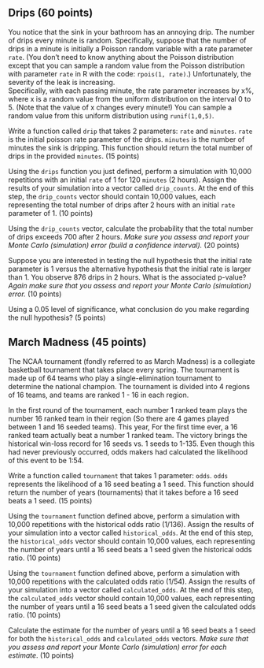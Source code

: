 
## Drips (60 points)

You notice that the sink in your bathroom has an annoying drip. The
number of drips every minute is random. Specifically, suppose that the
number of drips in a minute is initially a Poisson random variable with
a rate parameter `rate`. (You don’t need to know anything about the
Poisson distribution except that you can sample a random value from the
Poisson distribution with parameter `rate` in R with the code: `rpois(1,
rate)`.) Unfortunately, the severity of the leak is increasing.  
Specifically, with each passing minute, the rate parameter increases by
x%, where x is a random value from the uniform distribution on the
interval 0 to 5. (Note that the value of x changes every minute\!) You
can sample a random value from this uniform distribution using
`runif(1,0,5)`.

Write a function called `drip` that takes 2 parameters: `rate` and
`minutes`. `rate` is the initial poisson rate parameter of the drips.
`minutes` is the number of minutes the sink is dripping. This function
should return the total number of drips in the provided `minutes`. (15
points)

Using the `drips` function you just defined, perform a simulation with
10,000 repetitions with an initial `rate` of 1 for 120 `minutes` (2
hours). Assign the results of your simulation into a vector called
`drip_counts`. At the end of this step, the `drip_counts` vector should
contain 10,000 values, each representing the total number of drips after
2 hours with an initial `rate` parameter of 1. (10 points)

Using the `drip_counts` vector, calculate the probability that the total
number of drips exceeds 700 after 2 hours. *Make sure you assess and
report your Monte Carlo (simulation) error (build a confidence
interval).* (20 points)

Suppose you are interested in testing the null hypothesis that the
initial rate parameter is 1 versus the alternative hypothesis that the
initial rate is larger than 1. You observe 876 drips in 2 hours. What is
the associated p-value? *Again make sure that you assess and report your
Monte Carlo (simulation) error.* (10 points)

Using a 0.05 level of significance, what conclusion do you make
regarding the null hypothesis? (5 points)

## March Madness (45 points)

The NCAA tournament (fondly referred to as March Madness) is a
collegiate basketball tournament that takes place every spring. The
tournament is made up of 64 teams who play a single-elimination
tournament to determine the national champion. The tournament is divided
into 4 regions of 16 teams, and teams are ranked 1 - 16 in each region.

In the first round of the tournament, each number 1 ranked team plays
the number 16 ranked team in their region (So there are 4 games played
between 1 and 16 seeded teams). This year, For the first time ever, a 16
ranked team actually beat a number 1 ranked team. The victory brings the
historical win-loss record for 16 seeds vs. 1 seeds to 1-135. Even
though this had never previously occurred, odds makers had calculated
the likelihood of this event to be 1:54.

Write a function called `tournament` that takes 1 parameter: `odds`.
`odds` represents the likelihood of a 16 seed beating a 1 seed. This
function should return the number of years (tournaments) that it takes
before a 16 seed beats a 1 seed. (15 points)

Using the `tournament` function defined above, perform a simulation with
10,000 repetitions with the historical odds ratio (1/136). Assign the
results of your simulation into a vector called `historical_odds`. At
the end of this step, the `historical_odds` vector should contain 10,000
values, each representing the number of years until a 16 seed beats a 1
seed given the historical odds ratio. (10 points)

Using the `tournament` function defined above, perform a simulation with
10,000 repetitions with the calculated odds ratio (1/54). Assign the
results of your simulation into a vector called `calculated_odds`. At
the end of this step, the `calculated_odds` vector should contain 10,000
values, each representing the number of years until a 16 seed beats a 1
seed given the calculated odds ratio. (10 points)

Calculate the estimate for the number of years until a 16 seed beats a 1
seed for both the `historical_odds` and `calculated_odds` vectors. *Make
sure that you assess and report your Monte Carlo (simulation) error for
each estimate*. (10 points)
